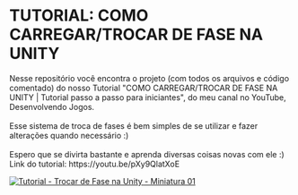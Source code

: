  <h1>TUTORIAL: COMO CARREGAR/TROCAR DE FASE NA UNITY</h1>
Nesse repositório você encontra o projeto (com todos os arquivos e código comentado) do nosso Tutorial "COMO CARREGAR/TROCAR DE FASE NA UNITY | Tutorial passo a passo para iniciantes", do meu canal no YouTube, Desenvolvendo Jogos.
<br>
<br>
Esse sistema de troca de fases é bem simples de se utilizar e fazer alterações quando necessário :)
<br>
<br>
Espero que se divirta bastante e aprenda diversas coisas novas com ele :)
<br>
Link do tutorial: https://youtu.be/pXy9QlatXoE

<a href="https://youtu.be/pXy9QlatXoE" target="_blank">![Tutorial - Trocar de Fase na Unity - Miniatura 01](https://user-images.githubusercontent.com/102618272/173123513-ca91b1cf-1127-41ff-a5ea-6180695ef2c1.png)</a>
